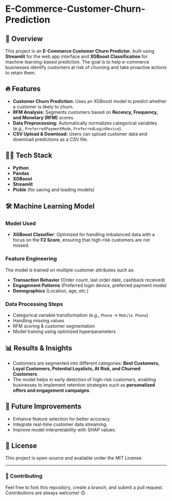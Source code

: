 # E-Commerce-Customer-Churn-Prediction

## 📌 Overview
This project is an **E-Commerce Customer Churn Predictor**, built using **Streamlit** for the web app interface and **XGBoost Classification** for machine learning-based prediction. The goal is to help e-commerce businesses identify customers at risk of churning and take proactive actions to retain them.

## 🔥 Features
- **Customer Churn Prediction:** Uses an XGBoost model to predict whether a customer is likely to churn.
- **RFM Analysis:** Segments customers based on **Recency, Frequency, and Monetary (RFM)** scores.
- **Data Preprocessing:** Automatically normalizes categorical variables (e.g., `PreferredPaymentMode`, `PreferredLoginDevice`).
- **CSV Upload & Download:** Users can upload customer data and download predictions as a CSV file.

## 🧑‍💻 Tech Stack
- **Python**
- **Pandas**
- **XGBoost**
- **Streamlit**
- **Pickle** (for saving and loading models)

## 🛠 Machine Learning Model
### Model Used
- **XGBoost Classifier**: Optimized for handling imbalanced data with a focus on the **F2 Score**, ensuring that high-risk customers are not missed.

### Feature Engineering
The model is trained on multiple customer attributes such as:
- **Transaction Behavior** (Order count, last order date, cashback received)
- **Engagement Patterns** (Preferred login device, preferred payment mode)
- **Demographics** (Location, age, etc.)

### Data Processing Steps
- Categorical variable transformation (e.g., `Phone` → `Mobile Phone`)
- Handling missing values
- RFM scoring & customer segmentation
- Model training using optimized hyperparameters

## 📊 Results & Insights
- Customers are segmented into different categories: **Best Customers, Loyal Customers, Potential Loyalists, At Risk, and Churned Customers**.
- The model helps in early detection of high-risk customers, enabling businesses to implement retention strategies such as **personalized offers and engagement campaigns**.

## 📌 Future Improvements
- Enhance feature selection for better accuracy.
- Integrate real-time customer data streaming.
- Improve model interpretability with SHAP values.

## 📜 License
This project is open-source and available under the MIT License.

---
### 🎯 Contributing
Feel free to fork this repository, create a branch, and submit a pull request. Contributions are always welcome! 😊


